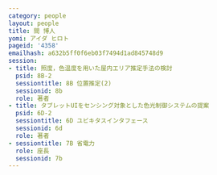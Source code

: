 ```yaml
---
category: people
layout: people
title: 間 博人
yomi: アイダ ヒロト
pageid: '4358'
emailhash: a632b5ff0f6eb03f7494d1ad845748d9
session:
- title: 照度，色温度を用いた屋内エリア推定手法の検討
  psid: 8B-2
  sessiontitle: 8B 位置推定(2)
  sessionid: 8b
  role: 著者
- title: タブレットUIをセンシング対象とした色光制御システムの提案
  psid: 6D-2
  sessiontitle: 6D ユビキタスインタフェース
  sessionid: 6d
  role: 著者
- sessiontitle: 7B 省電力
  role: 座長
  sessionid: 7b
---
```

